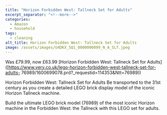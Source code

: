 ```yaml
---
title: "Horizon Forbidden West: Tallneck Set for Adults"
excerpt_separator: "<!--more-->"
categories:
  - Amazon
  - household
tags:
  - cleaning
alt_title: Horizon Forbidden West: Tallneck Set for Adults
image: /assets/images/U4DKX_SQ1_0000000099_N_A_SLf.jpeg
---
```

Was £79.99, now £63.99 [Horizon Forbidden West: Tallneck Set for Adults]([https://www.very.co.uk/lego-horizon-forbidden-west-tallneck-set-for-adults-
76989/1600699078.prd?_requestid=114353&amp;Ntt=76989))

Horizon Forbidden West: Tallneck Set for Adults
Be transported to the 31st century as you create a detailed LEGO brick display model of the iconic
Horizon Tallneck machine.

<!--more-->
Build the ultimate LEGO brick model (76989) of the most iconic Horizon machine in the Forbidden
West: the Tallneck with this LEGO set for adults.
